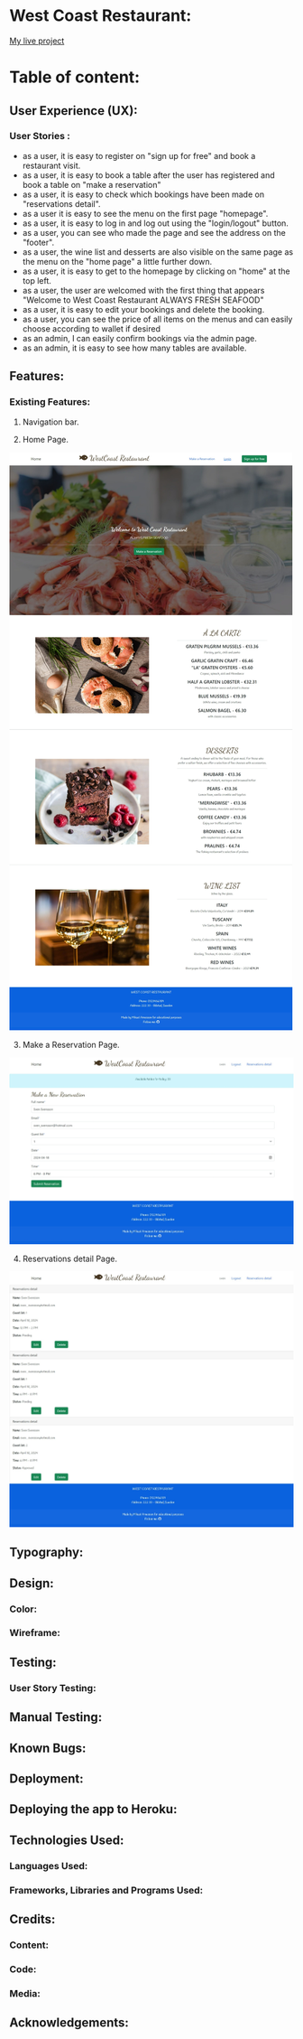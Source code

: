 # West Coast Restaurant:
[My live project](https://west-coast-restaurant-901306ae347b.herokuapp.com/)

# Table of content:
## User Experience (UX):
### User Stories :
- as a user, it is easy to register on "sign up for free" and book a restaurant visit.
- as a user, it is easy to book a table after the user has registered and book a table on "make a reservation"
- as a user, it is easy to check which bookings have been made on "reservations detail".
- as a user it is easy to see the menu on the first page "homepage".
- as a user, it is easy to log in and log out using the "login/logout" button.
- as a user, you can see who made the page and see the address on the "footer".
- as a user, the wine list and desserts are also visible on the same page as the menu on the "home page" a little further down.
- as a user, it is easy to get to the homepage by clicking on "home" at the top left.
- as a user, the user are welcomed with the first thing that appears "Welcome to West Coast Restaurant
ALWAYS FRESH SEAFOOD"
- as a user, it is easy to edit your bookings and delete the booking.
- as a user, you can see the price of all items on the menus and can easily choose according to wallet if desired
- as an admin, I can easily confirm bookings via the admin page.
- as an admin, it is easy to see how many tables are available.

## Features:
### Existing Features:

1. Navigation bar.

2. Home Page.

![Homepage](media/homepage.jpeg)

3. Make a Reservation Page.

![Make_reservation](media/make_a_reservation.jpeg)

4. Reservations detail Page.

![Reservations_detail](media/reservations_detail.jpeg)


## Typography:
## Design:
### Color:
### Wireframe:
## Testing:
### User Story Testing:
## Manual Testing:
## Known Bugs:
## Deployment:
## Deploying the app to Heroku:
## Technologies Used:
### Languages Used:
### Frameworks, Libraries and Programs Used:
## Credits: 
### Content:
### Code:
### Media:
## Acknowledgements: